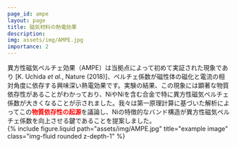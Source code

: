 ```yaml
---
page_id: ampe
layout: page
title: 磁気材料の熱電効果
description: 
img: assets/img/AMPE.jpg
importance: 2
---
```


<div class="row justify-content-sm-center">
    <div class="col-sm-7 mt-3 mt-md-0">
    異方性磁気ペルチェ効果（AMPE）は当拠点によって初めて実証された現象であり [K. Uchida <i>et al.</i>, Nature (2018)]、ペルチェ係数が磁性体の磁化と電流の相対角度に依存する興味深い熱電効果です。実験の結果、この現象には顕著な物質依存性があることがわかっており、NiやNiを含む合金で特に異方性磁気ペルチェ係数が大きくなることが示されました。我々は第一原理計算に基づいた解析によってこの<font color="red"><b>物質依存性の起源</b></font>を議論し、Niの特徴的なバンド構造が異方性磁気ペルチェ係数を向上させる鍵であることを提案しました。
    </div>
    <div class="col-sm-5 mt-3 mt-md-0">
        {% include figure.liquid path="assets/img/AMPE.jpg" title="example image" class="img-fluid rounded z-depth-1" %}
    </div>
</div>